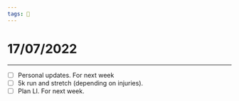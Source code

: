```yaml
---
tags: 📆
---
```


# 17/07/2022
---

- [ ] Personal updates. For next week
- [ ] 5k run and stretch (depending on injuries).
- [ ] Plan LI. For next week.